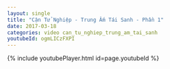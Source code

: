 ```yaml
---
layout: single
title: "Cận Tử Nghiệp - Trung Ấm Tái Sanh - Phần 1"
date: 2017-03-18
categories: video can_tu_nghiep_trung_am_tai_sanh
youtubeId: ogmLICzFXPI
---
```


{% include youtubePlayer.html id=page.youtubeId %}